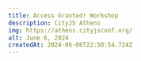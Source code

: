 ```yaml
---
title: Access Granted! Workshop
description: CityJS Athens
img: https://athens.cityjsconf.org/
alt: June 6, 2024
createdAt: 2024-06-06T22:50:54.724Z
---
```

